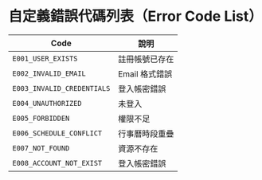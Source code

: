 # 自定義錯誤代碼列表（Error Code List）

| Code                       | 說明         |
| -------------------------- | ---------- |
| `E001_USER_EXISTS`         | 註冊帳號已存在    |
| `E002_INVALID_EMAIL`       | Email 格式錯誤 |
| `E003_INVALID_CREDENTIALS` | 登入帳密錯誤     |
| `E004_UNAUTHORIZED`        | 未登入        |
| `E005_FORBIDDEN`           | 權限不足       |
| `E006_SCHEDULE_CONFLICT`   | 行事曆時段重疊    |
| `E007_NOT_FOUND`           | 資源不存在      |
| `E008_ACCOUNT_NOT_EXIST` | 登入帳密錯誤     |
